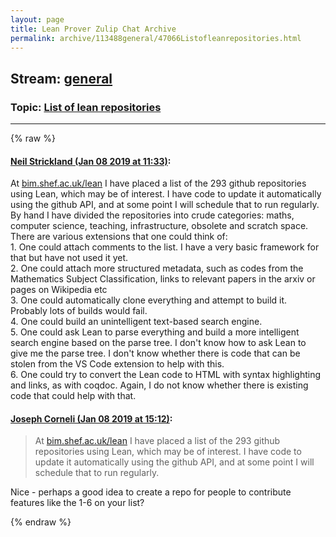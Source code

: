 ```yaml
---
layout: page
title: Lean Prover Zulip Chat Archive 
permalink: archive/113488general/47066Listofleanrepositories.html
---
```


## Stream: [general](index.html)
### Topic: [List of lean repositories](47066Listofleanrepositories.html)

---


{% raw %}
#### [ Neil Strickland (Jan 08 2019 at 11:33)](https://leanprover.zulipchat.com/#narrow/stream/113488-general/topic/List%20of%20lean%20repositories/near/154635935):
<p>At <a href="http://bim.shef.ac.uk/lean" target="_blank" title="http://bim.shef.ac.uk/lean">bim.shef.ac.uk/lean</a> I have placed a list of the 293 github repositories using Lean, which may be of interest.  I have code to update it automatically using the github API, and at some point I will schedule that to run regularly.  By hand I have divided the repositories into crude categories: maths, computer science, teaching, infrastructure, obsolete and scratch space.  There are various extensions that one could think of:<br>
1. One could attach comments to the list.  I have a very basic framework for that but have not used it yet.<br>
2. One could attach more structured metadata, such as codes from the Mathematics Subject Classification, links to relevant papers in the arxiv or pages on Wikipedia etc<br>
3. One could automatically clone everything and attempt to build it.  Probably lots of builds would fail.<br>
4. One could build an unintelligent text-based search engine.<br>
5. One could ask Lean to parse everything and build a more intelligent search engine based on the parse tree.  I don't know how to ask Lean to give me the parse tree.  I don't know whether there is code that can be stolen from the VS Code extension to help with this.<br>
6. One could try to convert the Lean code to HTML with syntax highlighting and  links, as with coqdoc.  Again, I do not know whether there is existing code that  could help with that.</p>

#### [ Joseph Corneli (Jan 08 2019 at 15:12)](https://leanprover.zulipchat.com/#narrow/stream/113488-general/topic/List%20of%20lean%20repositories/near/154647072):
<blockquote>
<p>At <a href="http://bim.shef.ac.uk/lean" target="_blank" title="http://bim.shef.ac.uk/lean">bim.shef.ac.uk/lean</a> I have placed a list of the 293 github repositories using Lean, which may be of interest.   I have code to update it automatically using the github API, and at some point I will schedule that to run regularly. </p>
</blockquote>
<p>Nice - perhaps a good idea to create a repo for people to contribute features like the 1-6 on your list?</p>


{% endraw %}
